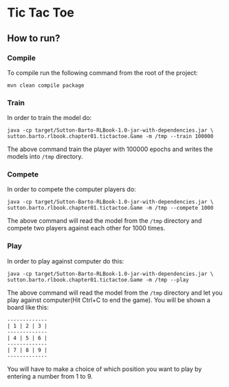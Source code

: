 # Tic Tac Toe

## How to run?

### Compile
To compile run the following command from the root of the project:
```shell
mvn clean compile package
```

### Train
In order to train the model do:
```shell
java -cp target/Sutton-Barto-RLBook-1.0-jar-with-dependencies.jar \
sutton.barto.rlbook.chapter01.tictactoe.Game -m /tmp --train 100000
```
The above command train the player with 100000 epochs and writes the models into
`/tmp` directory.

### Compete
In order to compete the computer players do:
```shell
java -cp target/Sutton-Barto-RLBook-1.0-jar-with-dependencies.jar \
sutton.barto.rlbook.chapter01.tictactoe.Game -m /tmp --compete 1000
```
The above command will read the model from the `/tmp` directory and compete two 
players against each other for 1000 times.

### Play
In order to play against computer do this:
```shell
java -cp target/Sutton-Barto-RLBook-1.0-jar-with-dependencies.jar \
sutton.barto.rlbook.chapter01.tictactoe.Game -m /tmp --play
```
The above command will read the model from the `/tmp` directory and let you play
against computer(Hit Ctrl+C to end the game).
You will be shown a board like this:
```shell
-------------
| 1 | 2 | 3 | 
-------------
| 4 | 5 | 6 | 
-------------
| 7 | 8 | 9 | 
-------------
```
You will have to make a choice of which position you want to play by entering a number from
1 to 9.

